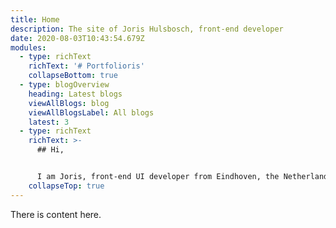 ```yaml
---
title: Home
description: The site of Joris Hulsbosch, front-end developer
date: 2020-08-03T10:43:54.679Z
modules:
  - type: richText
    richText: '# Portfolioris'
    collapseBottom: true
  - type: blogOverview
    heading: Latest blogs
    viewAllBlogs: blog
    viewAllBlogsLabel: All blogs
    latest: 3
  - type: richText
    richText: >-
      ## Hi,


      I am Joris, front-end UI developer from Eindhoven, the Netherlands. I am specialized in responsive Web design and styleguides. I am a performance, progressive enhancement and accessibility advocate. I write clean, readable and scalable code to create beautiful online experiences for all users. Read [more about me](/about).
    collapseTop: true
---
```


There is content here.
